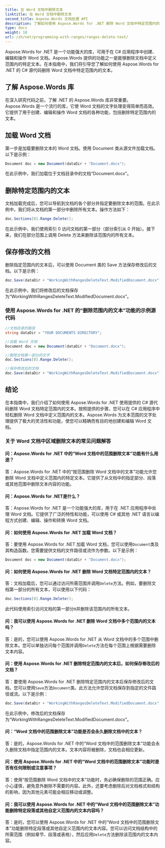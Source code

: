 ```yaml
---
title: 在 Word 文档中删除文本
linktitle: 在 Word 文档中删除文本
second_title: Aspose.Words 文档处理 API
description: 了解如何使用 Aspose.Words for .NET 删除 Word 文档中特定范围内的文本。
type: docs
weight: 10
url: /zh/net/programming-with-ranges/ranges-delete-text/
---
```

Aspose.Words for .NET 是一个功能强大的库，可用于在 C# 应用程序中创建、编辑和操作 Word 文档。Aspose.Words 提供的功能之一是能够删除文档中定义范围内的特定文本。在本指南中，我们将引导您了解如何使用 Aspose.Words for .NET 的 C# 源代码删除 Word 文档中特定范围内的文本。

## 了解 Aspose.Words 库

在深入研究代码之前，了解 .NET 的 Aspose.Words 库非常重要。Aspose.Words 是一个流行的库，它使 Word 文档的文字处理变得简单而高效。它提供了用于创建、编辑和操作 Word 文档的各种功能，包括删除特定范围内的文本。

## 加载 Word 文档

第一步是加载要删除文本的 Word 文档。使用 Document 类从源文件加载文档。以下是示例：

```csharp
Document doc = new Document(dataDir + "Document.docx");
```

在此示例中，我们加载位于文档目录中的文档“Document.docx”。

## 删除特定范围内的文本

文档加载完成后，您可以导航到文档的各个部分并指定要删除文本的范围。在此示例中，我们将从文档的第一部分中删除所有文本。操作方法如下：

```csharp
doc.Sections[0].Range.Delete();
```

在此示例中，我们使用索引 0 访问文档的第一部分（部分索引从 0 开始）。接下来，我们在部分范围上调用 Delete 方法来删除该范围内的所有文本。

## 保存修改的文档

删除指定范围内的文本后，可以使用 Document 类的 Save 方法保存修改后的文档。以下是示例：

```csharp
doc.Save(dataDir + "WorkingWithRangesDeleteText.ModifiedDocument.docx");
```

在此示例中，我们将修改后的文档保存为“WorkingWithRangesDeleteText.ModifiedDocument.docx”。

### 使用 Aspose.Words for .NET 的“删除范围内的文本”功能的示例源代码

```csharp
//文档目录的路径
string dataDir = "YOUR DOCUMENTS DIRECTORY";

//加载 Word 文档
Document doc = new Document(dataDir + "Document.docx");

//删除文档第一部分的文字
doc.Sections[0].Range.Delete();

//保存修改后的文档
doc.Save(dataDir + "WorkingWithRangesDeleteText.ModifiedDocument.docx");
```

## 结论

在本指南中，我们介绍了如何使用 Aspose.Words for .NET 使用提供的 C# 源代码删除 Word 文档特定范围内的文本。按照提供的步骤，您可以在 C# 应用程序中轻松删除 Word 文档中定义范围内的文本。Aspose.Words 为文本范围的文字处理提供了极大的灵活性和功能，使您可以精确而有目的地创建和编辑 Word 文档。

### 关于 Word 文档中区域删除文本的常见问题解答

#### 问：Aspose.Words for .NET 中的“Word 文档中的范围删除文本”功能有什么用途？

答：Aspose.Words for .NET 中的“按范围删除 Word 文档中的文本”功能允许您删除 Word 文档中定义范围内的特定文本。它提供了从文档中的指定部分、段落或其他范围中删除文本内容的功能。

#### 问：Aspose.Words for .NET是什么？

答：Aspose.Words for .NET 是一个功能强大的库，用于在 .NET 应用程序中处理 Word 文档。它提供了广泛的特性和功能，可以使用 C# 或其他 .NET 语言以编程方式创建、编辑、操作和转换 Word 文档。

#### 问：如何使用 Aspose.Words for .NET 加载 Word 文档？

答：要使用 Aspose.Words for .NET 加载 Word 文档，您可以使用`Document`类及其构造函数。您需要提供文档的文件路径或流作为参数。以下是示例：

```csharp
Document doc = new Document(dataDir + "Document.docx");
```

#### 问：如何使用 Aspose.Words for .NET 删除 Word 文档特定范围内的文本？

答：文档加载后，您可以通过访问所需范围并调用`Delete`方法。例如，要删除文档第一部分的所有文本，可以使用以下代码：

```csharp
doc.Sections[0].Range.Delete();
```

此代码使用索引访问文档的第一部分`0`并删除该范围内的所有文本。

#### 问：我可以使用 Aspose.Words for .NET 删除 Word 文档中多个范围内的文本吗？

答：是的，您可以使用 Aspose.Words for .NET 从 Word 文档中的多个范围中删除文本。您可以单独访问每个范围并调用`Delete`方法在每个范围上根据需要删除文本内容。

#### 问：使用 Aspose.Words for .NET 删除特定范围内的文本后，如何保存修改后的文档？

答：要使用 Aspose.Words for .NET 删除特定范围内的文本后保存修改后的文档，您可以使用`Save`方法`Document`类。此方法允许您将文档保存到指定的文件路径或流。以下是示例：

```csharp
doc.Save(dataDir + "WorkingWithRangesDeleteText.ModifiedDocument.docx");
```

在此示例中，修改后的文档保存为“WorkingWithRangesDeleteText.ModifiedDocument.docx”。

#### 问：“Word 文档中的范围删除文本”功能是否会永久删除文档中的文本？

答：是的，Aspose.Words for .NET 中的“Word 文档中的范围删除文本”功能会永久删除文档中指定范围内的文本。文本内容将被删除，文档也会相应更新。

#### 问：使用 Aspose.Words for .NET 中的“Word 文档中的范围删除文本”功能时是否有任何限制或注意事项？

答：使用“按范围删除 Word 文档中的文本”功能时，务必确保删除的范围正确。应小心谨慎，避免意外删除不需要的内容。此外，还要考虑删除后对文档格式和结构的影响，因为其他元素可能会相应移动或调整。

#### 问：我可以使用 Aspose.Words for .NET 中的“Word 文档中的范围删除文本”功能删除特定段落或其他自定义范围内的文本内容吗？

答：是的，您可以使用 Aspose.Words for .NET 中的“Word 文档中的范围删除文本”功能删除特定段落或其他自定义范围内的文本内容。您可以访问文档结构中的所需范围（例如章节、段落或表格），然后应用`Delete`方法删除该范围内的文本内容。